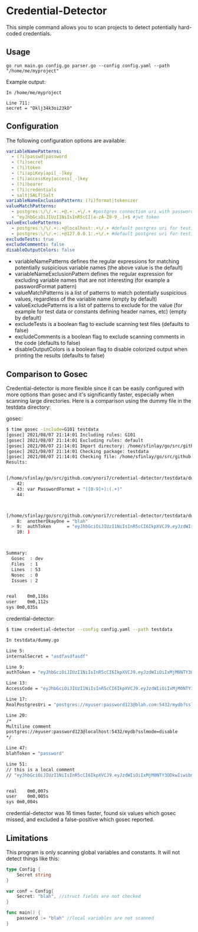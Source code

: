 # Credential-Detector
This simple command allows you to scan projects to detect potentially hard-coded credentials.

## Usage
`go run main.go config.go parser.go --config config.yaml --path "/home/me/myproject"`

Example output:
```
In /home/me/myproject

Line 711: 
secret = "Dklj34k3oi23kD"
```

## Configuration
The following configuration options are available:

```yaml
variableNamePatterns:
  - (?i)passwd|password
  - (?i)secret
  - (?i)token
  - (?i)apiKey|api[_-]key
  - (?i)accessKey|access[_-]key
  - (?i)bearer
  - (?i)credentials
  - salt|SALT|Salt
variableNameExclusionPattern: (?i)format|tokenizer
valueMatchPatterns:
  - postgres:\/\/.+:.+@.+:.+\/.+ #postgres connection uri with password
  - ^eyJhbGciOiJIUzI1NiIsInR5cCI[a-zA-Z0-9_.]+$ #jwt token
valueExcludePatterns:
  - postgres:\/\/.+:.+@localhost:.+\/.+ #default postgres uri for testing
  - postgres:\/\/.+:.+@127.0.0.1:.+\/.+ #default postgres uri for testing
excludeTests: true
excludeComments: false
disableOutputColors: false
```

- variableNamePatterns defines the regular expressions for matching potentially suspicious variable names (the above value is the default)
- variableNameExclusionPattern defines the regular expression for excluding variable names that are not interesting (for example a passwordFormat pattern)
- valueMatchPatterns is a list of patterns to match potentially suspicious values, regardless of the variable name (empty by default)
- valueExcludePatterns is a list of patterns to exclude for the value (for example for test data or constants defining header names, etc)  (empty by default)
- excludeTests is a boolean flag to exclude scanning test files (defaults to false)
- excludeComments is a boolean flag to exclude scanning comments in the code (defaults to false)
- disableOutputColors is a boolean flag to disable colorized output when printing the results (defaults to false)

## Comparison to Gosec
Credential-detector is more flexible since it can be easily configured with more options than gosec and it's significantly 
faster, especially when scanning large directories. Here is a comparison using the dummy file in the testdata directory:

gosec: 
```bash
$ time gosec -include=G101 testdata
[gosec] 2021/08/07 21:14:01 Including rules: G101
[gosec] 2021/08/07 21:14:01 Excluding rules: default
[gosec] 2021/08/07 21:14:01 Import directory: /home/sfinlay/go/src/github.com/ynori7/credential-detector/testdata
[gosec] 2021/08/07 21:14:01 Checking package: testdata
[gosec] 2021/08/07 21:14:01 Checking file: /home/sfinlay/go/src/github.com/ynori7/credential-detector/testdata/dummy.go
Results:


[/home/sfinlay/go/src/github.com/ynori7/credential-detector/testdata/dummy.go:43] - G101 (CWE-798): Potential hardcoded credentials (Confidence: LOW, Severity: HIGH)
    42: 
  > 43: var PasswordFormat = "([0-9]+):(.+)"
    44: 



[/home/sfinlay/go/src/github.com/ynori7/credential-detector/testdata/dummy.go:9] - G101 (CWE-798): Potential hardcoded credentials (Confidence: LOW, Severity: HIGH)
    8: 	anotherOkayOne = "blah"
  > 9: 	authToken      = "eyJhbGciOiJIUzI1NiIsInR5cCI6IkpXVCJ9.eyJzdWIiOiIxMjM0NTY3ODkwIiwibmFtZSI6IkpvaG4gRG9lIiwiaWF0IjoxNTE2MjM5MDIyfQ.SflKxwRJSMeKKF2QT4fwpMeJf36POk6yJV_adQssw5c"
    10: )



Summary:
  Gosec  : dev
  Files  : 1
  Lines  : 53
  Nosec  : 0
  Issues : 2


real	0m0,116s
user	0m0,112s
sys	0m0,035s
```

credential-detector:
```bash
$ time credential-detector --config config.yaml --path testdata

In testdata/dummy.go

Line 5: 
internalSecret = "asdfasdfasdf"

Line 9: 
authToken = "eyJhbGciOiJIUzI1NiIsInR5cCI6IkpXVCJ9.eyJzdWIiOiIxMjM0NTY3ODkwIiwibmFtZSI6IkpvaG4gRG9lIiwiaWF0IjoxNTE2MjM5MDIyfQ.SflKxwRJSMeKKF2QT4fwpMeJf36POk6yJV_adQssw5c"

Line 13: 
AccessCode = "eyJhbGciOiJIUzI1NiIsInR5cCI6IkpXVCJ9.eyJzdWIiOiIxMjM0NTY3ODkwIiwibmFtZSI6IkpvaG4gRG9lIiwiaWF0IjoxNTE2MjM5MDIyfQ.SflKxwRJSMeKKF2QT4fwpMeJf36POk6yJV_adQssw5c"

Line 17: 
RealPostgresUri = "postgres://myuser:password123@blah.com:5432/mydb?sslmode=disable"

Line 20: 
/*
Multiline comment
postgres://myuser:password123@localhost:5432/mydb?sslmode=disable
*/

Line 47: 
blahToken = "password"

Line 51: 
// this is a local comment
// "eyJhbGciOiJIUzI1NiIsInR5cCI6IkpXVCJ9.eyJzdWIiOiIxMjM0NTY3ODkwIiwibmFtZSI6IkpvaG4gRG9lIiwiaWF0IjoxNTE2MjM5MDIyfQ.SflKxwRJSMeKKF2QT4fwpMeJf36POk6yJV_adQssw5c"


real	0m0,007s
user	0m0,005s
sys	0m0,004s
```

credential-detector was 16 times faster, found six values which gosec missed, and excluded a false-positive which gosec reported.


## Limitations
This program is only scanning global variables and constants. It will not detect things like this:

```go
type Config {
	Secret string
}

var conf = Config{
	Secret: "blah", //struct fields are not checked
}

func main() {
	password := "blah" //local variables are not scanned
}
```
